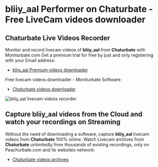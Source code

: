 # bliiy_aal Performer on Chaturbate - Free LiveCam videos downloader

## Chaturbate Live Videos Recorder

Monitor and record livecam videos of **bliiy_aal** from **Chaturbate** with Moniturbate.com
Get a premium trial for free by just and only registering with your Email address:
* [bliiy_aal Premium videos downloader](https://moniturbate.com/request-demo-licence-key.html)

Free livecam videos downloader - Moniturbate Software:
* [Chaturbate videos downloader](https://moniturbate.com/moniturbate-download-software.html)

![bliiy_aal livecam videos recorder](https://peachurnet.com/templates/moniturbate-software.png)


## Capture bliiy_aal videos from the Cloud and watch your recordings on Streaming

Without the need of downloading a software, capture **bliiy_aal** livecam videos from **Chaturbate** 100% online.
Watch Livecam archives from **Chaturbate** unlimitedly from thousands of existing recordings, only on Peachurbate.com and its websites network:
* [Chaturbate videos archives](https://peachurnet.com/)